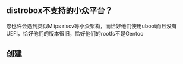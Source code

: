 ## distrobox不支持的小众平台？
您也许会遇到类似Miips riscv等小众架构，而恰好他们使用uboot而且没有UEFI，恰好他们的版本很旧，恰好他们的rootfs不是Gentoo

## 创建

